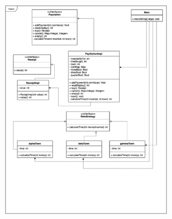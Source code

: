 ![UML Diagram](https://github.com/3296f19temple/paystationmain-02-miller-kieser-irish-pride/blob/add-feature/classUML.png)